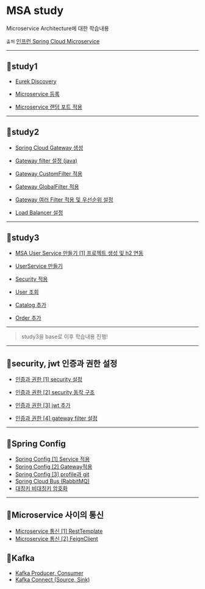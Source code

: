 # MSA study

Microservice Architecture에 대한 학습내용

`출처` [인프런 Spring Cloud Microservice](https://www.inflearn.com/course/%EC%8A%A4%ED%94%84%EB%A7%81-%ED%81%B4%EB%9D%BC%EC%9A%B0%EB%93%9C-%EB%A7%88%EC%9D%B4%ED%81%AC%EB%A1%9C%EC%84%9C%EB%B9%84%EC%8A%A4/dashboard)

---

## 📗study1

* [Eurek Discovery](https://velog.io/@ililil9482/Spring-Cloud-Netflix-Eureka-i8j2lbny)

* [Microservice 등록](https://velog.io/@ililil9482/Spring-Cloud-Microservice)

* [Microservice 랜덤 포트 적용](https://velog.io/@ililil9482/Microservice-%EB%9E%9C%EB%8D%A4-%ED%8F%AC%ED%8A%B8%EB%A1%9C-%EC%8B%A4%ED%96%89%ED%95%98%EA%B8%B0)

---

## 📗study2

* [Spring Cloud Gateway 생성](https://velog.io/@ililil9482/Spring-Cloud-Gateway-%EC%84%A4%EC%A0%95)

* [Gateway filter 설정 (java)](https://velog.io/@ililil9482/Spring-Cloud-Gateway-FilterJava-%EC%84%A4%EC%A0%95)

* [Gateway CustomFilter 적용](https://velog.io/@ililil9482/Spring-Cloud-Gateway-CustomFilter)

* [Gateway GlobalFilter 적용](https://velog.io/@ililil9482/Spring-Cloud-Gateway-GlobalFilter)

* [Gateway 여러 Filter 적용 및 우선순위 설정](https://velog.io/@ililil9482/Spring-Cloud-Gateway-LoggingFilter)

* [Load Balancer 설정](https://velog.io/@ililil9482/Gateway-Load-Balancer)

---

## 📗study3

* [MSA User Service 만들기 [1] 프로젝트 생성 및 h2 연동](https://velog.io/@ililil9482/MSA-User-Service-%EB%A7%8C%EB%93%A4%EA%B8%B0-1-%ED%94%84%EB%A1%9C%EC%A0%9D%ED%8A%B8-%EC%83%9D%EC%84%B1-%EB%B0%8F-h2-%EC%97%B0%EB%8F%99)

* [UserService 만들기](https://velog.io/@ililil9482/UserService-%EB%A7%8C%EB%93%A4%EA%B8%B0)

* [Security 적용](https://velog.io/@ililil9482/Security-%EC%A0%81%EC%9A%A9)

* [User 조회](https://velog.io/@ililil9482/User-%EC%A1%B0%ED%9A%8C)

* [Catalog 추가](https://velog.io/@ililil9482/Catalog-%EC%84%9C%EB%B9%84%EC%8A%A4)

* [Order 추가](https://velog.io/@ililil9482/Order-Service)

---

> study3을 base로 이후 학습내용 진행!

---

## 📘security, jwt 인증과 권한 설정

* [인증과 권한 [1] security 설정](https://velog.io/@ililil9482/%EC%9D%B8%EC%A6%9D%EA%B3%BC-%EA%B6%8C%ED%95%9C-1-security-%EC%84%A4%EC%A0%95)

* [인증과 권한 [2] security 동작 구조](https://velog.io/@ililil9482/%EC%9D%B8%EC%A6%9D%EA%B3%BC-%EA%B6%8C%ED%95%9C-2-security-%EB%8F%99%EC%9E%91-%EA%B5%AC%EC%A1%B0)

* [인증과 권한 [3] jwt 추가](https://velog.io/@ililil9482/%EC%9D%B8%EC%A6%9D%EA%B3%BC-%EA%B6%8C%ED%95%9C-3-jwt-%EC%B6%94%EA%B0%80)

* [인증과 권한 [4] gateway filter 설정](https://velog.io/@ililil9482/%EC%9D%B8%EC%A6%9D%EA%B3%BC-%EA%B6%8C%ED%95%9C-4-gateway-filter-%EC%84%A4%EC%A0%95)

---

## 📘Spring Config

* [Spring Config [1] Service 적용](https://velog.io/@ililil9482/Spring-Config-1-Service-%EC%A0%81%EC%9A%A9)
* [Spring Config [2] Gateway적용](https://velog.io/@ililil9482/Spring-Config-2-Gateway%EC%A0%81%EC%9A%A9)
* [Spring Config [3] profile과 git](https://velog.io/@ililil9482/Spring-Config-3-profile)
* [Spring Cloud Bus (RabbitMQ)](https://velog.io/@ililil9482/Spring-Cloud-Bus)
* [대칭키 비대칭키 암호화](https://velog.io/@ililil9482/Config-%EC%A0%95%EB%B3%B4-%EC%95%94%ED%98%B8%ED%99%94)

---

## 📘Microservice 사이의 통신

* [Microservice 통신 [1] RestTemplate](https://velog.io/@ililil9482/Microservice-%ED%86%B5%EC%8B%A0-1-RestTemplate)
* [Microservice 통신 [2] FeignClient](https://velog.io/@ililil9482/Microservice-%ED%86%B5%EC%8B%A0-2-FeignClient)

## 📘Kafka
* [Kafka Producer, Consumer](https://velog.io/@ililil9482/Kafka)
* [Kafka Connect (Source, Sink)](https://velog.io/@ililil9482/Kafka-Connect)